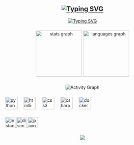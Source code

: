 <h2 align="Center"><a href="https://git.io/typing-svg"><img src="https://readme-typing-svg.demolab.com?font=Kode+Mono&size=29&duration=2000&pause=1000&color=34B5EE&center=true&repeat=false&width=900&height=60&lines=Hi%2C+I'm+Felix%2C+a+Python+programmer+based+in+Canada." alt="Typing SVG" /></a></h2>

<!-- Typing SVG -->
<p align="center">
  <a href="https://git.io/typing-svg"><img src="https://readme-typing-svg.demolab.com?font=Fira+Code&size=22&center=true&pause=1000&width=500&lines=Python+Developer;Always+learning+new+things;Cybersecurity+Enthusiast;Open+Source+Enjoyer;Building+elegant+solutions" alt="Typing SVG" /></a>
</p>

###
<div align="center">
  <img src="https://github-readme-stats.vercel.app/api?username=Alt-F17&hide_title=true&hide_rank=true&show_icons=true&include_all_commits=true&count_private=true&disable_animations=false&theme=highcontrast&locale=en&hide_border=true&order=1" height="150" alt="stats graph" padding: 10px;/>
  <img src="https://github-readme-stats.vercel.app/api/top-langs?username=Alt-F17&locale=en&hide_title=true&layout=compact&card_width=320&langs_count=6&theme=highcontrast&hide_border=true&order=2" height="150" alt="languages graph" padding: 10px;/>
</div>

###
<!-- GitHub Activity Graph -->
<p align="center">
  <img src="https://github-readme-activity-graph.vercel.app/graph?username=ALT-F17&theme=high-contrast" alt="Activity Graph">
</p>

###
<div align="left">
  <img src="https://cdn.jsdelivr.net/gh/devicons/devicon/icons/python/python-original.svg" height="40" alt="python logo"  />
  <img width="12" />
  <img src="https://cdn.jsdelivr.net/gh/devicons/devicon/icons/html5/html5-original.svg" height="40" alt="html5 logo"  />
  <img width="12" />
  <img src="https://cdn.jsdelivr.net/gh/devicons/devicon/icons/css3/css3-original.svg" height="40" alt="css3 logo"  />
  <img width="12" />
  <img src="https://cdn.jsdelivr.net/gh/devicons/devicon/icons/csharp/csharp-original.svg" height="40" alt="csharp logo"  />
  <img width="12" />
  <img src="https://cdn.jsdelivr.net/gh/devicons/devicon/icons/docker/docker-original.svg" height="40" alt="docker logo"  />
</div>


###
<div align="left">
  <a href="https://instagram.com/felix.idk.tbh" target="_blank">
    <img src="https://img.shields.io/static/v1?message=Instagram&logo=instagram&label=felix.idk.tbh&color=E4405F&logoColor=white&labelColor=&style=for-the-badge" height="33" alt="instagram logo"  />
  </a>
  <a href="https://discordapp.com/users/707956607123718174" target="_blank">
    <img src="https://img.shields.io/static/v1?message=Discord&logo=discord&label=Alt-F17&color=7289DA&logoColor=white&labelColor=&style=for-the-badge" height="33" alt="discord logo"  />
  </a>
  <a href="https://paypal.me/altf17" target="_blank">
    <img src="https://img.shields.io/static/v1?message=PayPal&logo=paypal&label=altf17&color=00457C&logoColor=blue&labelColor=&style=for-the-badge" height="33" alt="paypal logo"  />
  </a>
</div>


###
<div align="center">
  <img src="https://profile-counter.glitch.me/Alt-F17/count.svg?"  />
</div>